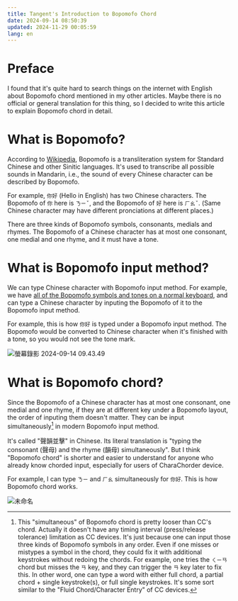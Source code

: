 ```yaml
---
title: Tangent's Introduction to Bopomofo Chord
date: 2024-09-14 08:50:39
updated: 2024-11-29 00:05:59
lang: en
---
```


# Preface

I found that it's quite hard to search things on the internet with English about Bopomofo chord mentioned in my other articles. Maybe there is no official or general translation for this thing, so I decided to write this article to explain Bopomofo chord in detail.

# What is Bopomofo?

According to [Wikipedia](https://en.wikipedia.org/wiki/Bopomofo), Bopomofo is a transliteration system for Standard Chinese and other Sinitic languages. It's used to transcribe all possible sounds in Mandarin, i.e., the sound of every Chinese character can be described by Bopomofo.

For example, `你好` (Hello in English) has two Chinese characters. The Bopomofo of `你` here is `ㄋㄧˇ`, and the Bopomofo of `好` here is `ㄏㄠˇ`. (Same Chinese character may have different pronciations at different places.)

There are three kinds of Bopomofo symbols, consonants, medials and rhymes. The Bopomofo of a Chinese character has at most one consonant, one medial and one rhyme, and it must have a tone.

# What is Bopomofo input method?

We can type Chinese character with Bopomofo input method. For example, we have [all of the Bopomofo symbols and tones on a normal keyboard](https://en.wikipedia.org/wiki/Bopomofo#/media/File:Keyboard_layout_Zhuyin.svg), and can type a Chinese character by inputing the Bopomofo of it to the Bopomofo input method.

For example, this is how `你好` is typed under a Bopomofo input method. The Bopomofo would be converted to Chinese character when it's finished with a tone, so you would not see the tone mark.

![螢幕錄影 2024-09-14 09.43.49](https://hackmd.io/_uploads/BycXswz6C.gif)

# What is Bopomofo chord?

Since the Bopomofo of a Chinese character has at most one consonant, one medial and one rhyme, if they are at different key under a Bopomofo layout, the order of inputing them doesn't matter. They can be input simultaneously[^simultaneously] in modern Bopomofo input method.

It's called "聲韻並擊" in Chinese. Its literal translation is "typing the consonant (聲母) and the rhyme (韻母) simultaneously". But I think "Bopomofo chord" is shorter and easier to understand for anyone who already know chorded input, especially for users of CharaChorder device. 

For example, I can type `ㄋㄧ` and `ㄏㄠ` simultaneously for `你好`. This is how Bopomofo chord works.

![未命名](https://hackmd.io/_uploads/HJHTmufTC.gif)

[^simultaneously]: This "simultaneous" of Bopomofo chord is pretty looser than CC's chord. Actually it doesn't have any timing interval (press/release tolerance) limitation as CC devices. It's just because one can input those three kinds of Bopomofo symbols in any order. Even if one misses or mistypes a symbol in the chord, they could fix it with additional keystrokes without redoing the chords. For example, one tries the `ㄑㄧㄢ` chord but misses the `ㄢ` key, and they can trigger the `ㄢ` key later to fix this. In other word, one can type a word with either full chord, a partial chord + single keystroke(s), or full single keystrokes. It's some sort similar to the "Fluid Chord/Character Entry" of CC devices.
